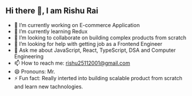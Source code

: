 ## Hi there 👋, I am Rishu Rai

- 🔭 I’m currently working on E-commerce Application
- 🌱 I’m currently learning Redux
- 👯 I’m looking to collaborate on building complex products from scratch
- 🤔 I’m looking for help with getting job as a Frontend Engineer
- 💬 Ask me about JavaScript, React, TypeScript, DSA and Computer Engineering
- 📫 How to reach me: rishu25112001@gmail.com
- 😄 Pronouns: Mr.
- ⚡ Fun fact: Really interted into building scalable product from scratch and learn new tachnologies.
